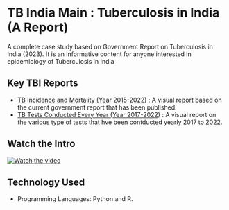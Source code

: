 # TB India Main : Tuberculosis in India (A Report)
A complete case study based on Government Report on Tuberculosis in India (2023). It is an informative content for anyone interested in epidemiology of Tuberculosis in India

## Key TBI Reports
- [TB Incidence and Mortality (Year 2015-2022)](https://github.com/fromsantanu/Prog1-TBIndia-Estimated-Incidence-And-Mortality)  : A visual report based on the current government report that has been published.
- [TB Tests Conducted Every Year (Year 2017-2022)](https://github.com/fromsantanu/Prog2-TBIndia-Tests-Conducted-Yearwise)  : A visual report on the various type of tests that hve been contducted yearly 2017 to 2022. 


## Watch the Intro 
[![Watch the video](https://img.youtube.com/vi/tbd/hqdefault.jpg)](https://www.youtube.com/watch?v=tbd)

## Technology Used
- Programming Languages: Python and R.
